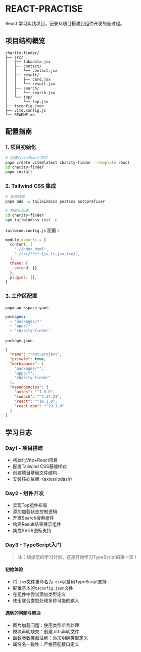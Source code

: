 # REACT-PRACTISE

React 学习实践项目，记录从项目搭建到组件开发的全过程。

## 项目结构概览
```
charity-finder/
├── src/
│   ├── fakadata.jsx
│   ├── contact/
│   │   └── contact.jsx
│   ├── result/
│   │   ├── card.jsx
│   │   └── result.jsx
│   ├── search/
│   │   └── search.jsx
│   └── top/
│       └── top.jsx
├── tsconfig.json
├── vite.config.js
└── README.md
```

## 配置指南

### 1. 项目初始化
```bash
# 创建Vite+React项目
pnpm create vite@latest charity-finder --template react
cd charity-finder
pnpm install
```

### 2. Tailwind CSS 集成
```bash
# 安装依赖
pnpm add -w tailwindcss postcss autoprefixer

# 初始化配置
cd charity-finder
npx tailwindcss init -p
```

`tailwind.config.js` 配置：
```js
module.exports = {
  content: [
    "./index.html",
    "./src/**/*.{js,ts,jsx,tsx}",
  ],
  theme: {
    extend: {},
  },
  plugins: [],
}
```

### 3. 工作区配置
`pnpm-workspace.yaml`:
```yaml
packages:
  - 'packages/*'
  - 'apps/*'
  - 'charity-finder'
```

`package.json`:
```json
{
  "name": "root-project",
  "private": true,
  "workspaces": [
    "packages/*",
    "apps/*",
    "charity-finder"
  ],
  "dependencies": {
    "axios": "^1.6.0",
    "lodash": "^4.17.21",
    "react": "^19.1.0",
    "react-dom": "^19.1.0"
  }
}
```

## 学习日志

### Day1 - 项目搭建
- 初始化Vite+React项目
- 配置Tailwind CSS基础样式
- 创建项目基础文件结构
- 安装核心依赖（axios/lodash）

### Day2 - 组件开发
- 实现Top组件布局
- 添加加载状态控制逻辑
- 开发Search搜索组件
- 构建Result结果展示组件
- 集成SVGR图标支持

### Day3 - TypeScript入门

> 注：根据您的学习计划，这是开始学习TypeScript的第一天！

#### 初始体验
- 将`.jsx`文件重命名为`.tsx`以启用TypeScript支持
- 配置基本的`tsconfig.json`文件
- 在组件中尝试添加类型定义
- 使用联合类型处理多种可能的输入

#### 遇到的问题与解决
- 图片加载问题：使用类型断言处理
- 模块声明缺失：创建.d.ts声明文件
- 函数参数类型注解：添加明确类型定义
- 属性名一致性：严格匹配接口定义